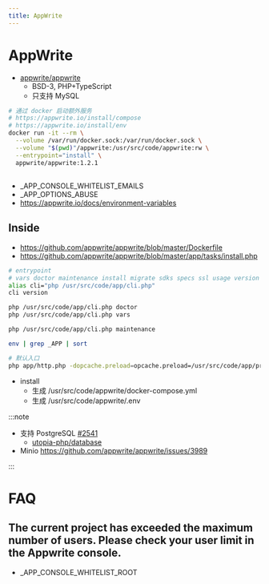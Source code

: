 ```yaml
---
title: AppWrite
---
```


# AppWrite

- [appwrite/appwrite](https://github.com/appwrite/appwrite)
  - BSD-3, PHP+TypeScript
  - 只支持 MySQL

```bash
# 通过 docker 启动额外服务
# https://appwrite.io/install/compose
# https://appwrite.io/install/env
docker run -it --rm \
  --volume /var/run/docker.sock:/var/run/docker.sock \
  --volume "$(pwd)"/appwrite:/usr/src/code/appwrite:rw \
  --entrypoint="install" \
  appwrite/appwrite:1.2.1
```

##
- _APP_CONSOLE_WHITELIST_EMAILS
- _APP_OPTIONS_ABUSE
- https://appwrite.io/docs/environment-variables

## Inside

- https://github.com/appwrite/appwrite/blob/master/Dockerfile
- https://github.com/appwrite/appwrite/blob/master/app/tasks/install.php

```bash
# entrypoint
# vars doctor maintenance install migrate sdks specs ssl usage version
alias cli="php /usr/src/code/app/cli.php"
cli version

php /usr/src/code/app/cli.php doctor
php /usr/src/code/app/cli.php vars

php /usr/src/code/app/cli.php maintenance

env | grep _APP | sort

# 默认入口
php app/http.php -dopcache.preload=opcache.preload=/usr/src/code/app/preload.php
```

- install
  - 生成 /usr/src/code/appwrite/docker-compose.yml
  - 生成 /usr/src/code/appwrite/.env

:::note

- 支持 PostgreSQL [#2541](https://github.com/appwrite/appwrite/issues/2541)
  - [utopia-php/database](https://github.com/utopia-php/database)
- Minio https://github.com/appwrite/appwrite/issues/3989

:::

# FAQ

## The current project has exceeded the maximum number of users. Please check your user limit in the Appwrite console.

- _APP_CONSOLE_WHITELIST_ROOT
